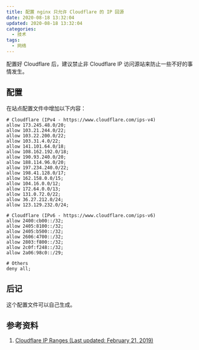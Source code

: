```yaml
---
title: 配置 nginx 只允许 Cloudflare 的 IP 回源
date: 2020-08-18 13:32:04
updated: 2020-08-18 13:32:04
categories:
  - 技术
tags:
  - 网络
---
```


配置好 Cloudflare 后，建议禁止非 Cloudflare IP 访问源站来防止一些不好的事情发生。

<!-- more -->

## 配置

在站点配置文件中增加以下内容：

```nginx
# Cloudflare (IPv4 - https://www.cloudflare.com/ips-v4)
allow 173.245.48.0/20;
allow 103.21.244.0/22;
allow 103.22.200.0/22;
allow 103.31.4.0/22;
allow 141.101.64.0/18;
allow 108.162.192.0/18;
allow 190.93.240.0/20;
allow 188.114.96.0/20;
allow 197.234.240.0/22;
allow 198.41.128.0/17;
allow 162.158.0.0/15;
allow 104.16.0.0/12;
allow 172.64.0.0/13;
allow 131.0.72.0/22;
allow 36.27.212.0/24;
allow 123.129.232.0/24;

# Cloudflare (IPv6 - https://www.cloudflare.com/ips-v6)
allow 2400:cb00::/32;
allow 2405:8100::/32;
allow 2405:b500::/32;
allow 2606:4700::/32;
allow 2803:f800::/32;
allow 2c0f:f248::/32;
allow 2a06:98c0::/29;

# Others
deny all;
```

## 后记

这个配置文件可以自己生成。

## 参考资料

1. [Cloudflare IP Ranges (Last updated: February 21, 2019)](https://www.cloudflare.com/ips/)
